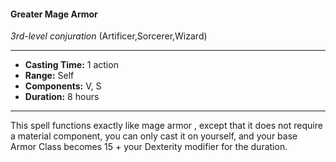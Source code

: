 #### Greater Mage Armor
*3rd-level conjuration* (Artificer,Sorcerer,Wizard)
___
- **Casting Time:** 1 action
- **Range:** Self
- **Components:** V, S
- **Duration:** 8 hours
---
This spell functions exactly like mage armor , except
that it does not require a material component, you
can only cast it on yourself, and your base Armor
Class becomes 15 + your Dexterity modifier for the
duration.
